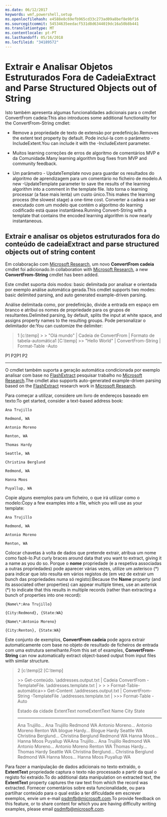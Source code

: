 ```yaml
---
ms.date: 06/12/2017
keywords: wmf,powershell,setup
ms.openlocfilehash: e4588e8c69efb965cd33c273ad09a8bef8e9bf16
ms.sourcegitcommit: 54534635eedacf531d8d6344019dc16a50b8b441
ms.translationtype: MT
ms.contentlocale: pt-PT
ms.lasthandoff: 05/16/2018
ms.locfileid: "34189572"
---
```

# <a name="extract-and-parse-structured-objects-out-of-string"></a><span data-ttu-id="95c10-102">Extrair e Analisar Objetos Estruturados Fora de Cadeia</span><span class="sxs-lookup"><span data-stu-id="95c10-102">Extract and Parse Structured Objects out of String</span></span>
<span data-ttu-id="95c10-103">Isto também apresenta algumas funcionalidades adicionais para o cmdlet ConvertFrom cadeia:</span><span class="sxs-lookup"><span data-stu-id="95c10-103">This also introduces some additional functionality for the ConvertFrom-String cmdlet:</span></span>

-   <span data-ttu-id="95c10-104">Remove a propriedade de texto de extensão por predefinição.</span><span class="sxs-lookup"><span data-stu-id="95c10-104">Removes the extent text property by default.</span></span> <span data-ttu-id="95c10-105">Pode incluí-la com o parâmetro - IncludeExtent.</span><span class="sxs-lookup"><span data-stu-id="95c10-105">You can include it with the -IncludeExtent parameter.</span></span>

-   <span data-ttu-id="95c10-106">Muitos learning correções de erros de algoritmo de comentários MVP e da Comunidade.</span><span class="sxs-lookup"><span data-stu-id="95c10-106">Many learning algorithm bug fixes from MVP and community feedback.</span></span>

-   <span data-ttu-id="95c10-107">Um parâmetro - UpdateTemplate novo para guardar os resultados do algoritmo de aprendizagem para um comentário no ficheiro de modelo.</span><span class="sxs-lookup"><span data-stu-id="95c10-107">A new -UpdateTemplate parameter to save the results of the learning algorithm into a comment in the template file.</span></span> <span data-ttu-id="95c10-108">Isto torna o learning processar (a fase mais lenta) um custo único.</span><span class="sxs-lookup"><span data-stu-id="95c10-108">This makes the learning process (the slowest stage) a one-time cost.</span></span> <span data-ttu-id="95c10-109">Converter a cadeia a ser executado com um modelo que contém o algoritmo do learning codificado está quase instantânea.</span><span class="sxs-lookup"><span data-stu-id="95c10-109">Running Convert-String with a template that contains the encoded learning algorithm is now nearly instantaneous.</span></span>


<a name="extract-and-parse-structured-objects-out-of-string-content"></a><span data-ttu-id="95c10-110">Extrair e analisar os objetos estruturados fora do conteúdo de cadeia</span><span class="sxs-lookup"><span data-stu-id="95c10-110">Extract and parse structured objects out of string content</span></span>
----------------------------------------------------------

<span data-ttu-id="95c10-111">Em colaboração com [Microsoft Research](http://research.microsoft.com/), um novo **ConvertFrom cadeia** cmdlet foi adicionado.</span><span class="sxs-lookup"><span data-stu-id="95c10-111">In collaboration with [Microsoft Research](http://research.microsoft.com/), a new **ConvertFrom-String** cmdlet has been added.</span></span>

<span data-ttu-id="95c10-112">Este cmdlet suporta dois modos: basic delimitada por analisar e orientada por exemplo análise automática gerada.</span><span class="sxs-lookup"><span data-stu-id="95c10-112">This cmdlet supports two modes: basic delimited parsing, and auto generated example-driven parsing.</span></span>

<span data-ttu-id="95c10-113">Análise delimitada como, por predefinição, divide a entrada em espaço em branco e atribui os nomes de propriedade para os grupos de resultantes.</span><span class="sxs-lookup"><span data-stu-id="95c10-113">Delimited parsing, by default, splits the input at white space, and assigns property names to the resulting groups.</span></span> <span data-ttu-id="95c10-114">Pode personalizar o delimitador de:</span><span class="sxs-lookup"><span data-stu-id="95c10-114">You can customize the delimiter:</span></span>

> <span data-ttu-id="95c10-115">1 \[c:\\temp\] &gt; &gt; "Olá mundo" | Cadeia de ConvertFrom | Formato de tabela-automática</span><span class="sxs-lookup"><span data-stu-id="95c10-115">1 \[C:\\temp\] &gt;&gt; "Hello World" | ConvertFrom-String | Format-Table -Auto</span></span>

<span data-ttu-id="95c10-116">P1    P2</span><span class="sxs-lookup"><span data-stu-id="95c10-116">P1    P2</span></span>
--    --

<span data-ttu-id="95c10-117">O cmdlet também suporta a geração automática condicionada por exemplo analisar com base no [FlashExtract](http://research.microsoft.com/en-us/um/people/sumitg/flashextract.html) pesquisar trabalho no [Microsoft Research](http://research.microsoft.com).</span><span class="sxs-lookup"><span data-stu-id="95c10-117">The cmdlet also supports auto-generated example-driven parsing based on the [FlashExtract](http://research.microsoft.com/en-us/um/people/sumitg/flashextract.html) research work in [Microsoft Research](http://research.microsoft.com).</span></span>

<span data-ttu-id="95c10-118">Para começar a utilizar, considere um livro de endereços baseado em texto:</span><span class="sxs-lookup"><span data-stu-id="95c10-118">To get started, consider a text-based address book:</span></span>

    Ana Trujillo

    Redmond, WA

    Antonio Moreno

    Renton, WA

    Thomas Hardy

    Seattle, WA

    Christina Berglund

    Redmond, WA

    Hanna Moos

    Puyallup, WA

<span data-ttu-id="95c10-119">Copie alguns exemplos para um ficheiro, o que irá utilizar como o modelo:</span><span class="sxs-lookup"><span data-stu-id="95c10-119">Copy a few examples into a file, which you will use as your template:</span></span>

    Ana Trujillo

    Redmond, WA

    Antonio Moreno

    Renton, WA



<span data-ttu-id="95c10-120">Colocar chavetas à volta de dados que pretende extrair, atribua um nome como fazê-lo.</span><span class="sxs-lookup"><span data-stu-id="95c10-120">Put curly braces around data that you want to extract, giving it a name as you do so.</span></span> <span data-ttu-id="95c10-121">Porque o **nome** propriedade (e a respetiva associadas a outras propriedades) pode aparecer várias vezes, utilize um asterisco (\*) para indicar que isto resulta em vários registos de (em vez de extrair um bunch das propriedades numa só registo):</span><span class="sxs-lookup"><span data-stu-id="95c10-121">Because the **Name** property (and its associated other properties) can appear multiple times, use an asterisk (\*) to indicate that this results in multiple records (rather than extracting a bunch of properties into one record):</span></span>

    {Name\*:Ana Trujillo}

    {City:Redmond}, {State:WA}

    {Name\*:Antonio Moreno}

    {City:Renton}, {State:WA}

<span data-ttu-id="95c10-122">Este conjunto de exemplos, **ConvertFrom cadeia** pode agora extrair automaticamente com base no objeto de resultado de ficheiros de entrada com uma estrutura semelhante.</span><span class="sxs-lookup"><span data-stu-id="95c10-122">From this set of examples, **ConvertFrom-String** can now automatically extract object-based output from input files with similar structure.</span></span>

> <span data-ttu-id="95c10-123">2 \[c:\\temp\]</span><span class="sxs-lookup"><span data-stu-id="95c10-123">2 \[C:\\temp\]</span></span>
>
> <span data-ttu-id="95c10-124">&gt;&gt; Get-conteúdo. \\addresses.output.txt | Cadeia ConvertFrom - TemplateFile. \\addresses.template.txt | &gt; &gt; &gt; Format-Table-automática</span><span class="sxs-lookup"><span data-stu-id="95c10-124">&gt;&gt; Get-Content .\\addresses.output.txt | ConvertFrom-String -TemplateFile .\\addresses.template.txt | &gt;&gt;&gt; Format-Table -Auto</span></span>
>
> <span data-ttu-id="95c10-125">Estado da cidade ExtentText nome</span><span class="sxs-lookup"><span data-stu-id="95c10-125">ExtentText                     Name               City     State</span></span>
> ----------                     ----               ----     -----
> <span data-ttu-id="95c10-126">Ana Trujillo...                Ana Trujillo Redmond WA Antonio Moreno...              Antonio Moreno Renton WA blogue Hardy...                Blogue Hardy Seattle WA Christina Berglund...          Christina Berglund Redmond WA Hanna Moos...                  Hanna Moos Puyallup WA</span><span class="sxs-lookup"><span data-stu-id="95c10-126">Ana Trujillo...                Ana Trujillo       Redmond  WA Antonio Moreno...              Antonio Moreno     Renton   WA Thomas Hardy...                Thomas Hardy       Seattle  WA Christina Berglund...          Christina Berglund Redmond  WA Hanna Moos...                  Hanna Moos         Puyallup WA</span></span>

<span data-ttu-id="95c10-127">Para fazer a manipulação de dados adicionais no texto extraído, o **ExtentText** propriedade captura o texto não processado a partir da qual o registo foi extraído.</span><span class="sxs-lookup"><span data-stu-id="95c10-127">To do additional data manipulation on extracted text, the **ExtentText** property captures the raw text from which the record was extracted.</span></span> <span data-ttu-id="95c10-128">Fornecer comentários sobre esta funcionalidade, ou para partilhar conteúdo para o qual estão a ter dificuldade em escrever exemplos, envie um e-mail <psdmfb@microsoft.com>.</span><span class="sxs-lookup"><span data-stu-id="95c10-128">To provide feedback on this feature, or to share content for which you are having difficulty writing examples, please email <psdmfb@microsoft.com>.</span></span>
